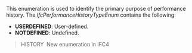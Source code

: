 ﻿This enumeration is used to identify the primary purpose of performance history. The _IfcPerformanceHistoryTypeEnum_ contains the following:

* **USERDEFINED**: User-defined.
* **NOTDEFINED**: Undefined.

> HISTORY&nbsp; New enumeration in IFC4
